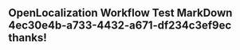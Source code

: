 <properties
ms.topic="hero-topic"
ms.test1="hero-topic"
ms.test2="test"/>

## OpenLocalization Workflow Test MarkDown 4ec30e4b-a733-4432-a671-df234c3ef9ec thanks!
